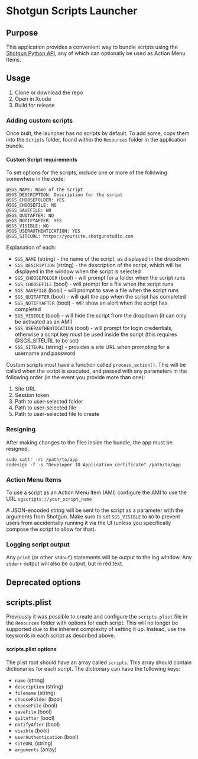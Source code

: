 # Shotgun Scripts Launcher

## Purpose
This application provides a convenient way to bundle scripts using the [Shotgun Python API](https://github.com/shotgunsoftware/python-api), any of which can optionally be used as Action Menu Items.

## Usage
1. Clone or download the repo
1. Open in Xcode
1. Build for release

### Adding custom scripts
Once built, the launcher has no scripts by default. To add some, copy them into the `Scripts` folder, found within the `Resources` folder in the application bundle.

#### Custom Script requirements
To set options for the scripts, include one or more of the following somewhere in the code:

```
@SGS_NAME: Name of the script
@SGS_DESCRIPTION: Description for the script
@SGS_CHOOSEFOLDER: YES
@SGS_CHOOSEFILE: NO
@SGS_SAVEFILE: NO
@SGS_QUITAFTER: NO
@SGS_NOTIFYAFTER: YES
@SGS_VISIBLE: NO
@SGS_USERAUTHENTICATION: YES
@SGS_SITEURL: https://yoursite.shotgunstudio.com
```

Explanation of each:
- `SGS_NAME` (string) - the name of the script, as displayed in the dropdown
- `SGS_DESCRIPTION` (string) - the description of the script, which will be displayed in the window when the script is selected
- `SGS_CHOOSEFOLDER` (bool) - will prompt for a folder when the script runs
- `SGS_CHOOSEFILE` (bool) - will prompt for a file when the script runs
- `SGS_SAVEFILE` (bool) - will prompt to save a file when the script runs
- `SGS_QUITAFTER` (bool) - will quit the app when the script has completed
- `SGS_NOTIFYAFTER` (bool) - will show an alert when the script has completed
- `SGS_VISIBLE` (bool) - will hide the script from the dropdown (it can only be activated as an AMI)
- `SGS_USERAUTHENTICATION` (bool) - will prompt for login credentials, otherwise a script key must be used inside the script (this requires @SGS_SITEURL to be set)
- `SGS_SITEURL` (string) - provides a site URL when prompting for a username and password

Custom scripts must have a function called `process_action()`. This will be called when the script is executed, and passed with any parameters in the following order (in the event you provide more than one):

1. Site URL
1. Session token
1. Path to user-selected folder
1. Path to user-selected file
1. Path to user-selected file to create


### Resigning
After making changes to the files inside the bundle, the app must be resigned.

```
sudo xattr -rc /path/to/app
codesign -f -s "Developer ID Application certificate" /path/to/app
```

### Action Menu Items
To use a script as an Action Menu Item (AMI) configure the AMI to use the URL `sgscripts://your_script_name`

A JSON-encoded string will be sent to the script as a parameter with the arguments from Shotgun. Make sure to set `SGS_VISIBLE` to `NO` to prevent users from accidentally running it via the UI (unless you specifically compose the script to allow for that).

### Logging script output
Any `print` (or other `stdout`) statements will be output to the log window. Any `stderr` output will also be output, but in red text.


## Deprecated options

## scripts.plist

Previously it was possible to create and configure the `scripts.plist` file in the `Resources` folder with options for each script. This will no longer be supported due to the inherent complexity of setting it up. Instead, use the keywords in each script as described above.

#### scripts.plist options
The plist root should have an array called `scripts`. This array should contain dictionaries for each script. The dictionary can have the following keys:

- `name` (string)
- `description` (string)
- `filename` (string)
- `chooseFolder` (bool)
- `chooseFile` (bool)
- `saveFile` (bool)
- `quitAfter` (bool)
- `notifyAfter` (bool)
- `visible` (bool)
- `userAuthentication` (bool)
- `siteURL` (string)
- `arguments` (array)
